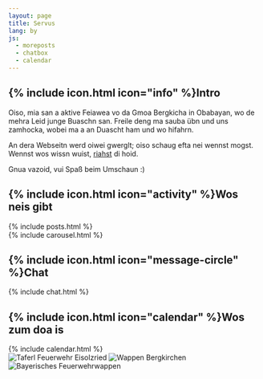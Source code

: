 ```yaml
---
layout: page
title: Servus
lang: by
js:
  - moreposts
  - chatbox
  - calendar
---
```


<div class="row">
  <div class="col-md-6 col-xl-4">
    <div class="card">
      <div class="card-header">
        <h2>{% include icon.html icon="info" %}Intro</h2>
      </div>
<div class="card-body" markdown="1">
Oiso, mia san a aktive Feiawea vo da Gmoa Bergkicha in Obabayan, wo de mehra Leid junge Buaschn san. Freile deng ma sauba übn und uns zamhocka, wobei ma a an Duascht ham und wo hifahrn.

An dera Webseitn werd oiwei gwerglt; oiso schaug efta nei wennst mogst. Wennst wos wissn wuist, [riahst](/by/kontakt) di hoid.

Gnua vazoid, vui Spaß beim Umschaun :)
</div>
    </div>
    <div class="card mt-4">
      <div class="card-header">
        <h2>{% include icon.html icon="activity" %}Wos neis gibt</h2>
      </div>
      <div class="card-body">
{% include posts.html %}
      </div>
    </div>
  </div><!-- col-md-6 col-xl-4 -->

  <div class="col-md-6 col-xl-8">
    <div class="row">
      <div class="col-xl-8">
        <div class="card">
          <div class="card-body">
{% include carousel.html %}
          </div>
        </div>
      </div><!-- col-xl-8 -->
      <div class="col-xl-4">
        <div class="card">
          <div class="card-header">
            <h2>{% include icon.html icon="message-circle" %}Chat</h2>
          </div>
          <div class="card-body">
{% include chat.html %}
          </div>
        </div>
      </div><!-- col-xl-4 -->
    </div><!-- row -->
    <div class="row">
      <div class="col-xl-8">
        <div class="card mt-4">
          <div class="card-header">
            <h2>{% include icon.html icon="calendar" %}Wos zum doa is</h2>
          </div>
          <div class="card-body">
{% include calendar.html %}
          </div>
        </div>
      </div><!-- col-xl-8 -->
      <div class="col-xl-4">
        <div class="card mt-4">
          <div class="card-body">
            <img class="lazy img-fluid mx-auto d-block" src="{{ '/assets/icons/transparent.png' | prepend: site.baseurl }}" data-src="/assets/images/index/taferl.png" alt="Taferl Feuerwehr Eisolzried"/>
            <img class="lazy img-fluid mx-auto d-block" src="{{ '/assets/icons/transparent.png' | prepend: site.baseurl }}" data-src="/assets/images/index/wappen.png" alt="Wappen Bergkirchen"/>
            <img class="lazy img-fluid mx-auto d-block" src="{{ '/assets/icons/transparent.png' | prepend: site.baseurl }}" data-src="/assets/images/index/feuerwehrwappen.png" alt="Bayerisches Feuerwehrwappen"/>
          </div>
        </div>
      </div><!-- col-xl-4 -->
    </div><!-- row -->
  </div><!-- col-md-6 col-xl-8 -->
</div><!-- row -->
